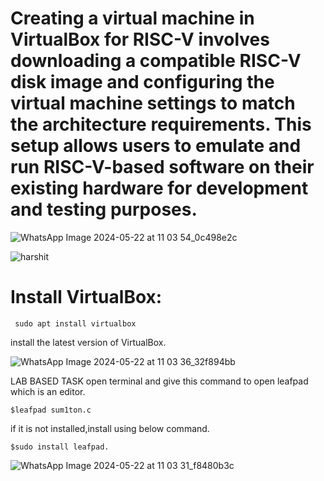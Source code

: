 # Creating a virtual machine in VirtualBox for RISC-V involves downloading a compatible RISC-V disk image and configuring the virtual machine settings to match the architecture requirements. This setup allows users to emulate and run RISC-V-based software on their existing hardware for development and testing purposes.

![WhatsApp Image 2024-05-22 at 11 03 54_0c498e2c](https://github.com/Harshit2747/vsdsquadron-mini-internship/assets/167745025/7162cfc7-fb47-446d-a806-fe53797ce6a0)







![harshit ](https://github.com/Harshit2747/vsdsquadron-mini-internship/assets/167745025/fc147a82-4c5f-4c3d-b821-b8ba32820c3c)




# Install VirtualBox:

``` sudo apt install virtualbox```

install the latest version of VirtualBox.
   


![WhatsApp Image 2024-05-22 at 11 03 36_32f894bb](https://github.com/Harshit2747/vsdsquadron-mini-internship/assets/167745025/929eb2d7-de5a-4112-8771-ed5446b9095a)





LAB BASED TASK 
open terminal and give this command to open leafpad which is an editor.

```$leafpad sum1ton.c```

if it is not installed,install using below command.

```$sudo install leafpad.```


![WhatsApp Image 2024-05-22 at 11 03 31_f8480b3c](https://github.com/Harshit2747/vsdsquadron-mini-internship/assets/167745025/4779e7b0-626a-4796-92b1-b5516493dee1)
